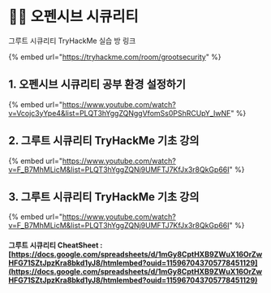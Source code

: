 # 🧑🏫 오펜시브 시큐리티

그루트 시큐리티 TryHackMe 실습 방 링크

{% embed url="https://tryhackme.com/room/grootsecurity" %}

## 1. 오펜시브 시큐리티 공부 환경 설정하기

{% embed url="https://www.youtube.com/watch?v=Vcojc3yYpe4&list=PLQT3hYggZQNggVfomSs0PShRCUpY_IwNF" %}

## 2. 그루트   시큐리티 TryHackMe 기초  강의

{% embed url="https://www.youtube.com/watch?v=F_B7MhMLicM&list=PLQT3hYggZQNj9UMFTJ7KfJx3r8QkGp66I" %}


## 3. 그루트   시큐리티 TryHackMe 기초  강의

{% embed url="https://www.youtube.com/watch?v=F_B7MhMLicM&list=PLQT3hYggZQNj9UMFTJ7KfJx3r8QkGp66I" %}





#### 그루트 시큐리티 CheatSheet :[https://docs.google.com/spreadsheets/d/1mGy8CptHXB9ZWuX16OrZwHFG71SZtJpzKra8bkd1yJ8/htmlembed?ouid=115967043705778451129](https://docs.google.com/spreadsheets/d/1mGy8CptHXB9ZWuX16OrZwHFG71SZtJpzKra8bkd1yJ8/htmlembed?ouid=115967043705778451129)
